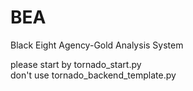 # BEA
Black Eight Agency-Gold Analysis System

please start by tornado_start.py  
don't use tornado_backend_template.py  
